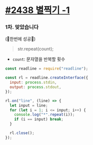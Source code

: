 # [#2438 별찍기 -1](https://www.acmicpc.net/status?user_id=thinkerring&problem_id=2438&from_mine=1)

### 1차. 맞았습니다
(🎉한번에 성공🎉)
> str.repeat(count);

* `count`: 문자열을 반복할 횟수

```javascript
const readline = require("readline");

const rl = readline.createInterface({
  input: process.stdin,
  output: process.stdout,
});

rl.on("line", (line) => {
  let input = line;
  for (let i = 1; i <= input; i++) {
    console.log("*".repeat(i));
    if (i == input) break;
  }

  rl.close();
});

```
